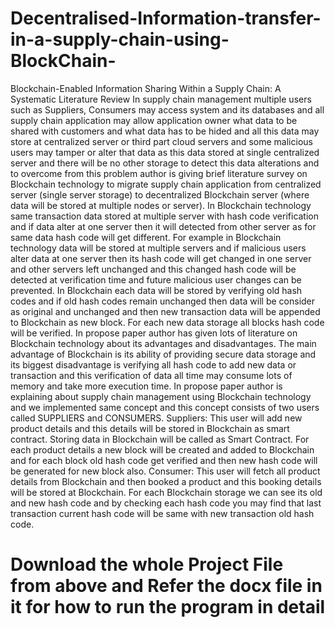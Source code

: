 # Decentralised-Information-transfer-in-a-supply-chain-using-BlockChain-

Blockchain-Enabled Information Sharing Within a Supply Chain: A Systematic Literature Review
In supply chain management multiple users such as Suppliers, Consumers may access system and its databases and all supply chain application may allow application owner what data to be shared with customers and what data has to be hided and all this data may store at centralized server or third part cloud servers and some malicious users may tamper or alter that data as this data stored at single centralized server and there will be no other storage to detect this data alterations and to overcome from this problem author is giving brief literature survey on Blockchain technology to migrate supply chain application from centralized server (single server storage) to decentralized Blockchain server (where data will be stored at multiple nodes or server). 
In Blockchain technology same transaction data stored at multiple server with hash code verification and if data alter at one server then it will detected from other server as for same data hash code will get different.  For example in Blockchain technology data will be stored at multiple servers and if malicious users alter data at one server then its hash code will get changed in one server and other servers left unchanged and this changed hash code will be detected at verification time and future malicious user changes can be prevented.
In Blockchain each data will be stored by verifying old hash codes and if old hash codes remain unchanged then data will be consider as original and unchanged and then new transaction data will be appended to Blockchain as new block. For each new data storage all blocks hash code will be verified.
In propose paper author has given lots of literature on Blockchain technology about its advantages and disadvantages. The main advantage of Blockchain is its ability of providing secure data storage and its biggest disadvantage is verifying all hash code to add new data or transaction and this verification of data all time may consume lots of memory and take more execution time.
In propose paper author is explaining about supply chain management using Blockchain technology and we implemented same concept and this concept consists of two users called SUPPLIERS and CONSUMERS.
Suppliers: This user will add new product details and this details will be stored in Blockchain as smart contract. Storing data in Blockchain will be called as Smart Contract. For each product details a new block will be created and added to Blockchain and for each block old hash code get verified and then new hash code will be generated for new block also.
Consumer: This user will fetch all product details from Blockchain and then booked a product and this booking details will be stored at Blockchain. For each Blockchain storage we can see its old and new hash code and by checking each hash code you may find that last transaction current hash code will be same with new transaction old hash code.



# Download the whole Project File from above and Refer the docx file in it for how to run the program in detail
